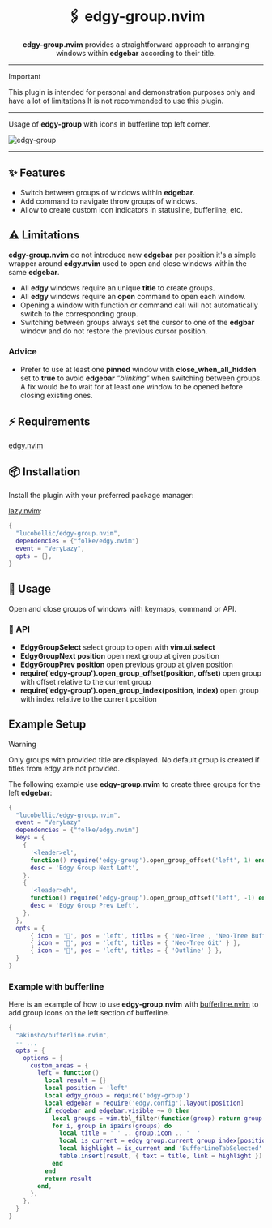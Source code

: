 <h1 align="center">
  🖇️ edgy-group.nvim
</h1>

<p align="center"><b>edgy-group.nvim</b> provides a straightforward approach to arranging windows within <b>edgebar</b> according to their title.</p>

---

> [!IMPORTANT]
> This plugin is intended for personal and demonstration purposes only and have a lot of limitations
> It is not recommended to use this plugin.

---

Usage of **edgy-group** with icons in bufferline top left corner.

![edgy-group](https://github.com/lucobellic/edgy-group.nvim/assets/6067072/a47a6e7f-17fb-4f2a-8116-904c89fa8da3)

---

## ✨ Features

- Switch between groups of windows within **edgebar**.
- Add command to navigate throw groups of windows.
- Allow to create custom icon indicators in statusline, bufferline, etc.

## ⚠️ Limitations

**edgy-group.nvim** do not introduce new **edgebar** per position it's a simple wrapper around **edgy.nvim** used to open and close windows within the same **edgebar**.

- All **edgy** windows require an unique **title** to create groups.
- All **edgy** windows require an **open** command to open each window.
- Opening a window with function or command call will not automatically switch to the corresponding group.
- Switching between groups always set the cursor to one of the **edgbar** window and do not restore the previous cursor position.

### Advice

- Prefer to use at least one **pinned** window with **close_when_all_hidden** set to **true** to avoid **edgebar** _"blinking"_ when switching between groups.
  A fix would be to wait for at least one window to be opened before closing existing ones.

## ⚡️ Requirements

[edgy.nvim](https://github.com/folke/edgy.nvim)

## 📦️ Installation

Install the plugin with your preferred package manager:

[lazy.nvim]("https://github.com/folke/lazy.nvim"):

```lua
{
  "lucobellic/edgy-group.nvim",
  dependencies = {"folke/edgy.nvim"}
  event = "VeryLazy",
  opts = {},
}
```

## 🚀️ Usage

Open and close groups of windows with keymaps, command or API.

### 🔌 API

- **EdgyGroupSelect** select group to open with **vim.ui.select**
- **EdgyGroupNext position** open next group at given position
- **EdgyGroupPrev position** open previous group at given position
- **require('edgy-group').open_group_offset(position, offset)** open group with offset relative to the current group
- **require('edgy-group').open_group_index(position, index)** open group with index relative to the current position

## Example Setup

> [!WARNING]
> Only groups with provided title are displayed.
> No default group is created if titles from edgy are not provided.

The following example use **edgy-group.nvim** to create three groups for the left **edgebar**:

```lua
{
  "lucobellic/edgy-group.nvim",
  event = "VeryLazy"
  dependencies = {"folke/edgy.nvim"}
  keys = {
    {
      '<leader>el',
      function() require('edgy-group').open_group_offset('left', 1) end,
      desc = 'Edgy Group Next Left',
    },
    {
      '<leader>eh',
      function() require('edgy-group').open_group_offset('left', -1) end,
      desc = 'Edgy Group Prev Left',
    },
  },
  opts = {
      { icon = '', pos = 'left', titles = { 'Neo-Tree', 'Neo-Tree Buffers' } },
      { icon = '', pos = 'left', titles = { 'Neo-Tree Git' } },
      { icon = '', pos = 'left', titles = { 'Outline' } },
  }
}
```

### Example with bufferline

Here is an example of how to use **edgy-group.nvim** with [bufferline.nvim](https://github.com/akinsho/bufferline.nvim) to add group icons on the left section of bufferline.

```lua
{
  "akinsho/bufferline.nvim",
  -- ...
  opts = {
    options = {
      custom_areas = {
        left = function()
          local result = {}
          local position = 'left'
          local edgy_group = require('edgy-group')
          local edgebar = require('edgy.config').layout[position]
          if edgebar and edgebar.visible ~= 0 then
            local groups = vim.tbl_filter(function(group) return group.pos == position end, edgy_group.groups)
            for i, group in ipairs(groups) do
              local title = ' ' .. group.icon .. '  '
              local is_current = edgy_group.current_group_index[position] == i
              local highlight = is_current and 'BufferLineTabSelected' or 'BufferLineTab'
              table.insert(result, { text = title, link = highlight })
            end
          end
          return result
        end,
      },
    },
  }
}
```
